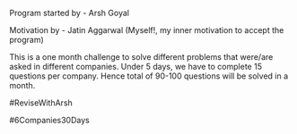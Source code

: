 Program started by - Arsh Goyal

Motivation by - Jatin Aggarwal (Myself!, my inner motivation to accept the program)

This is a one month challenge to solve different problems that were/are asked in different companies.
Under 5 days, we have to complete 15 questions per company. Hence total of 90-100 questions will be solved in a month.

#ReviseWithArsh

#6Companies30Days
